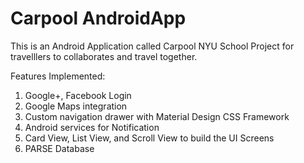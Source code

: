 # Carpool AndroidApp

This is an Android Application called Carpool NYU School Project for travelllers to collaborates and travel together.</br>

Features Implemented:</br>
1. Google+, Facebook Login</br>
2. Google Maps integration</br>
3. Custom navigation drawer with Material Design CSS Framework</br>
4. Android services for Notification</br>
5. Card View, List View, and Scroll View to build the UI Screens</br>
6. PARSE Database</br>
